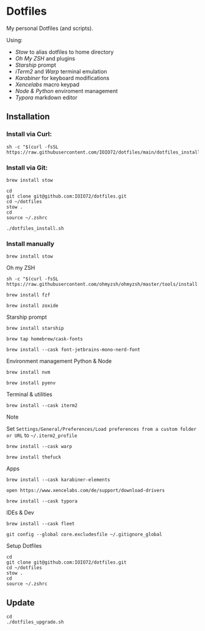 # Dotfiles

My personal Dotfiles (and scripts).

Using:

* _Stow_ to alias dotfiles to home directory
* _Oh My ZSH_ and plugins
* _Starship_ prompt
* _iTerm2_ and _Warp_ terminal emulation
* _Karabiner_ for keyboard modifications
* _Xencelabs_ macro keypad
* _Node & Python_ enviroment management
* _Typora_ markdown editor

## Installation

### Install via Curl:

```
sh -c "$(curl -fsSL https://raw.githubusercontent.com/IOIO72/dotfiles/main/dotfiles_install.sh)"
```

### Install via Git:

```
brew install stow
```

```
cd
git clone git@github.com:IOIO72/dotfiles.git
cd ~/dotfiles
stow .
cd
source ~/.zshrc

./dotfiles_install.sh
```

### Install manually

```
brew install stow
```

Oh my ZSH

```
sh -c "$(curl -fsSL https://raw.githubusercontent.com/ohmyzsh/ohmyzsh/master/tools/install.sh)"
```

```
brew install fzf
```

```
brew install zoxide
```

Starship prompt

```
brew install starship
```

```
brew tap homebrew/cask-fonts
```

```
brew install --cask font-jetbrains-mono-nerd-font
```

Environment management Python & Node

```
brew install nvm
```

```
brew install pyenv
```

Terminal & utilities

```
brew install --cask iterm2
```

> [!NOTE]
>
> Set `Settings/General/Preferences/Load preferences from a custom folder or URL` to `~/.iterm2_profile`

```
brew install --cask warp
```

```
brew install thefuck
```

Apps

```
brew install --cask karabiner-elements
```

```
open https://www.xencelabs.com/de/support/download-drivers
```

```
brew install --cask typora
```

IDEs & Dev

```
brew install --cask fleet
```

```
git config --global core.excludesfile ~/.gitignore_global
```

Setup Dotfiles

```
cd
git clone git@github.com:IOIO72/dotfiles.git
cd ~/dotfiles
stow .
cd
source ~/.zshrc
```

## Update

```
cd
./dotfiles_upgrade.sh
```

